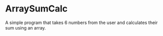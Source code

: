 # ArraySumCalc
A simple program that takes 6 numbers from the user and calculates their sum using an array.  
